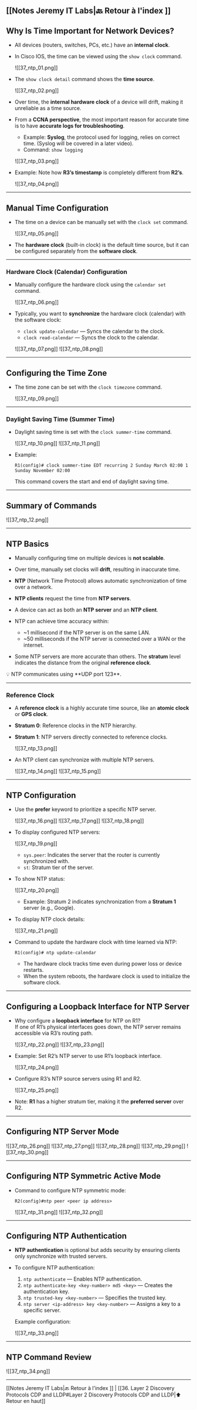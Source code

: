 
 [[Notes Jeremy IT Labs|🔙 Retour à l'index ]]
---
## Why Is Time Important for Network Devices?

- All devices (routers, switches, PCs, etc.) have an **internal clock**.
- In Cisco IOS, the time can be viewed using the `show clock` command.

  ![[37_ntp_01.png]]

- The `show clock detail` command shows the **time source**.

  ![[37_ntp_02.png]]

- Over time, the **internal hardware clock** of a device will drift, making it unreliable as a time source.
- From a **CCNA perspective**, the most important reason for accurate time is to have **accurate logs for troubleshooting**.

  - Example: **Syslog**, the protocol used for logging, relies on correct time. (Syslog will be covered in a later video).
  - Command: `show logging`

  ![[37_ntp_03.png]]

- Example: Note how **R3’s timestamp** is completely different from **R2’s**.

  ![[37_ntp_04.png]]

---

## Manual Time Configuration

- The time on a device can be manually set with the `clock set` command.

  ![[37_ntp_05.png]]

- The **hardware clock** (built-in clock) is the default time source, but it can be configured separately from the **software clock**.

---

### Hardware Clock (Calendar) Configuration

- Manually configure the hardware clock using the `calendar set` command.

  ![[37_ntp_06.png]]

- Typically, you want to **synchronize** the hardware clock (calendar) with the software clock:
  - `clock update-calendar` — Syncs the calendar to the clock.
  - `clock read-calendar` — Syncs the clock to the calendar.

  ![[37_ntp_07.png]]
  ![[37_ntp_08.png]]

---

## Configuring the Time Zone

- The time zone can be set with the `clock timezone` command.

  ![[37_ntp_09.png]]

---

### Daylight Saving Time (Summer Time)

- Daylight saving time is set with the `clock summer-time` command.

  ![[37_ntp_10.png]]
  ![[37_ntp_11.png]]

- Example:  
  ```
  R1(config)# clock summer-time EDT recurring 2 Sunday March 02:00 1 Sunday November 02:00
  ```

  This command covers the start and end of daylight saving time.

---

## Summary of Commands

![[37_ntp_12.png]]

---

## NTP Basics

- Manually configuring time on multiple devices is **not scalable**.
- Over time, manually set clocks will **drift**, resulting in inaccurate time.
- **NTP** (Network Time Protocol) allows automatic synchronization of time over a network.
- **NTP clients** request the time from **NTP servers**.
- A device can act as both an **NTP server** and an **NTP client**.
- NTP can achieve time accuracy within:
  - ~1 millisecond if the NTP server is on the same LAN.
  - ~50 milliseconds if the NTP server is connected over a WAN or the internet.

- Some NTP servers are more accurate than others. The **stratum** level indicates the distance from the original **reference clock**.

<aside>💡 NTP communicates using **UDP port 123**.</aside>

---

### Reference Clock

- A **reference clock** is a highly accurate time source, like an **atomic clock** or **GPS clock**.
- **Stratum 0**: Reference clocks in the NTP hierarchy.
- **Stratum 1**: NTP servers directly connected to reference clocks.

  ![[37_ntp_13.png]]

- An NTP client can synchronize with multiple NTP servers.

  ![[37_ntp_14.png]]
  ![[37_ntp_15.png]]

---

## NTP Configuration

- Use the **prefer** keyword to prioritize a specific NTP server.

  ![[37_ntp_16.png]]
  ![[37_ntp_17.png]]
  ![[37_ntp_18.png]]

- To display configured NTP servers:

  ![[37_ntp_19.png]]

  - `sys.peer`: Indicates the server that the router is currently synchronized with.
  - `st`: Stratum tier of the server.

- To show NTP status:

  ![[37_ntp_20.png]]

  - Example: Stratum 2 indicates synchronization from a **Stratum 1** server (e.g., Google).

- To display NTP clock details:

  ![[37_ntp_21.png]]

- Command to update the hardware clock with time learned via NTP:
  ```
  R1(config)# ntp update-calendar
  ```

  - The hardware clock tracks time even during power loss or device restarts.
  - When the system reboots, the hardware clock is used to initialize the software clock.

---

## Configuring a Loopback Interface for NTP Server

- Why configure a **loopback interface** for NTP on R1?  
  If one of R1’s physical interfaces goes down, the NTP server remains accessible via R3’s routing path.

  ![[37_ntp_22.png]]
  ![[37_ntp_23.png]]

- Example: Set R2’s NTP server to use R1’s loopback interface.

  ![[37_ntp_24.png]]

- Configure R3’s NTP source servers using R1 and R2.

  ![[37_ntp_25.png]]

- Note: **R1** has a higher stratum tier, making it the **preferred server** over R2.

---

## Configuring NTP Server Mode

  ![[37_ntp_26.png]]
  ![[37_ntp_27.png]]
  ![[37_ntp_28.png]]
  ![[37_ntp_29.png]]
  ![[37_ntp_30.png]]

---

## Configuring NTP Symmetric Active Mode

- Command to configure NTP symmetric mode:
  ```
  R2(config)#ntp peer <peer ip address>
  ```

  ![[37_ntp_31.png]]
  ![[37_ntp_32.png]]

---

## Configuring NTP Authentication

- **NTP authentication** is optional but adds security by ensuring clients only synchronize with trusted servers.
- To configure NTP authentication:
  1. `ntp authenticate` — Enables NTP authentication.
  2. `ntp authenticate-key <key-number> md5 <key>` — Creates the authentication key.
  3. `ntp trusted-key <key-number>` — Specifies the trusted key.
  4. `ntp server <ip-address> key <key-number>` — Assigns a key to a specific server.

  Example configuration:

  ![[37_ntp_33.png]]

---

## NTP Command Review

  ![[37_ntp_34.png]]

---

 [[Notes Jeremy IT Labs|🔙 Retour à l'index ]] | [[36. Layer 2 Discovery Protocols CDP and LLDP#Layer 2 Discovery Protocols CDP and LLDP|⬆️ Retour en haut]] 